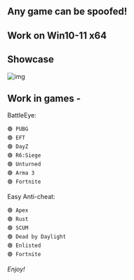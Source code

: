 ## Any game can be spoofed!

## Work on Win10-11 x64

## Showcase

![img](https://github.com/Netrix9999/Oracle-Spoofer/assets/153014913/44f638bf-99cc-4ba4-a34b-4d63f3394cb7)



## Work in games - 

BattleEye:

    🟢 PUBG
    🟢 EFT
    🟢 DayZ
    🟢 R6:Siege
    🟢 Unturned
    🟢 Arma 3
    🟢 Fortnite

Easy Anti-cheat:

    🟢 Apex
    🟢 Rust
    🟢 SCUM
    🟢 Dead by Daylight
    🟢 Enlisted
    🟢 Fortnite





*Enjoy!*
